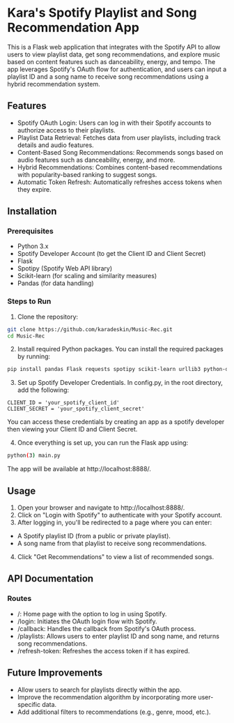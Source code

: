 # Kara's Spotify Playlist and Song Recommendation App
This is a Flask web application that integrates with the Spotify API to allow users to view playlist data, get song recommendations, and explore music based on content features such as danceability, energy, and tempo. The app leverages Spotify's OAuth flow for authentication, and users can input a playlist ID and a song name to receive song recommendations using a hybrid recommendation system.

## Features
- Spotify OAuth Login: Users can log in with their Spotify accounts to authorize access to their playlists.
- Playlist Data Retrieval: Fetches data from user playlists, including track details and audio features.
- Content-Based Song Recommendations: Recommends songs based on audio features such as danceability, energy, and more.
- Hybrid Recommendations: Combines content-based recommendations with popularity-based ranking to suggest songs.
- Automatic Token Refresh: Automatically refreshes access tokens when they expire.

## Installation
### Prerequisites
- Python 3.x
- Spotify Developer Account (to get the Client ID and Client Secret)
- Flask
- Spotipy (Spotify Web API library)
- Scikit-learn (for scaling and similarity measures)
- Pandas (for data handling)

### Steps to Run
1. Clone the repository:
```bash
git clone https://github.com/karadeskin/Music-Rec.git
cd Music-Rec
```

2. Install required Python packages.
You can install the required packages by running:
```bash
pip install pandas Flask requests spotipy scikit-learn urllib3 python-dotenv
```

3. Set up Spotify Developer Credentials.
In config.py, in the root directory, add the following:
```
CLIENT_ID = 'your_spotify_client_id'
CLIENT_SECRET = 'your_spotify_client_secret'
```
You can access these credentials by creating an app as a spotify developer then viewing your Client ID and Client Secret. 

4) Once everything is set up, you can run the Flask app using:
```bash
python(3) main.py
```
The app will be available at http://localhost:8888/.

## Usage
1. Open your browser and navigate to http://localhost:8888/.
2. Click on "Login with Spotify" to authenticate with your Spotify account.
3. After logging in, you'll be redirected to a page where you can enter:
- A Spotify playlist ID (from a public or private playlist).
- A song name from that playlist to receive song recommendations.
4. Click "Get Recommendations" to view a list of recommended songs.

## API Documentation
### Routes
- /: Home page with the option to log in using Spotify.
- /login: Initiates the OAuth login flow with Spotify.
- /callback: Handles the callback from Spotify's OAuth process.
- /playlists: Allows users to enter playlist ID and song name, and returns song recommendations.
- /refresh-token: Refreshes the access token if it has expired.

## Future Improvements
- Allow users to search for playlists directly within the app.
- Improve the recommendation algorithm by incorporating more user-specific data.
- Add additional filters to recommendations (e.g., genre, mood, etc.).
